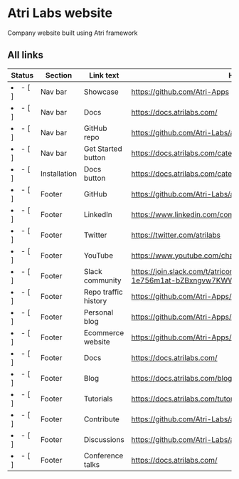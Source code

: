 # Atri Labs website
Company website built using Atri framework

## All links


| Status                            | Section                            | Link text                               | Hyperlink                               | 
| ------------------------------- | ------------------------------- | --------------------------------------- | --------------------------------------- |
| <li>- [ ] </li>             | Nav bar             | Showcase                  | https://github.com/Atri-Apps                |
| <li>- [ ] </li>             | Nav bar             | Docs                  | https://docs.atrilabs.com/                |
| <li>- [ ] </li>             | Nav bar             | GitHub repo                  | https://github.com/Atri-Labs/atrilabs-engine              |
| <li>- [ ] </li>             | Nav bar            | Get Started button  | https://docs.atrilabs.com/category/getting-started |
| <li>- [ ] </li>             | Installation    | Docs button  | https://docs.atrilabs.com/category/getting-started |
| <li>- [ ] </li>             | Footer             | GitHub  | https://github.com/Atri-Labs/atrilabs-engine |
| <li>- [ ] </li>             | Footer             | LinkedIn  | https://www.linkedin.com/company/atri-labs |
| <li>- [ ] </li>             | Footer             | Twitter  | https://twitter.com/atrilabs |
| <li>- [ ] </li>             | Footer             | YouTube  | https://www.youtube.com/channel/UC1uR2Q5x_8olWS_Y4PdK1Bw |
| <li>- [ ] </li>             | Footer             | Slack community  | https://join.slack.com/t/atricommunity/shared_invite/zt-1e756m1at-bZBxngvw7KWWO0riI4pc0w |
| <li>- [ ] </li>             | Footer             | Repo traffic history  | https://github.com/Atri-Apps/traffic-history |
| <li>- [ ] </li>             | Footer             | Personal blog  | https://github.com/Atri-Apps/personal_blog |
| <li>- [ ] </li>             | Footer             | Ecommerce website  | https://github.com/Atri-Apps/full_stack_ecommerce_website |
| <li>- [ ] </li>             | Footer             | Docs                  | https://docs.atrilabs.com/                |
| <li>- [ ] </li>             | Footer             | Blog                  | https://docs.atrilabs.com/blog                |
| <li>- [ ] </li>             | Footer             | Tutorials                  | https://docs.atrilabs.com/tutorials/bkg_swapper                |
| <li>- [ ] </li>             | Footer             | Contribute                  | https://github.com/Atri-Labs/atrilabs-engine#how-to-contribute       |
| <li>- [ ] </li>             | Footer             | Discussions                  | https://github.com/Atri-Labs/atrilabs-engine/discussions         |
| <li>- [ ] </li>             | Footer             | Conference talks                  | https://docs.atrilabs.com/                |
